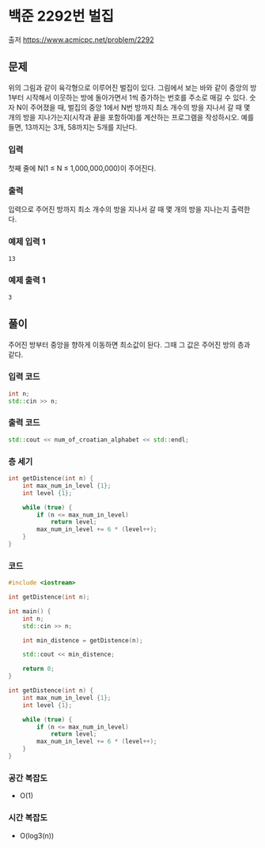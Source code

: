 # 백준 2292번 벌집

출저 <https://www.acmicpc.net/problem/2292>

## 문제

위의 그림과 같이 육각형으로 이루어진 벌집이 있다. 그림에서 보는 바와 같이 중앙의 방 1부터 시작해서 이웃하는 방에 돌아가면서 1씩 증가하는 번호를 주소로 매길 수 있다. 숫자 N이 주어졌을 때, 벌집의 중앙 1에서 N번 방까지 최소 개수의 방을 지나서 갈 때 몇 개의 방을 지나가는지(시작과 끝을 포함하여)를 계산하는 프로그램을 작성하시오. 예를 들면, 13까지는 3개, 58까지는 5개를 지난다.

### 입력

첫째 줄에 N(1 ≤ N ≤ 1,000,000,000)이 주어진다.

### 출력

입력으로 주어진 방까지 최소 개수의 방을 지나서 갈 때 몇 개의 방을 지나는지 출력한다.

### 예제 입력 1

``` txt
13
```

### 예제 출력 1

``` txt
3
```

## 풀이

주어진 방부터 중앙을 향하게 이동하면 최소값이 돤다.
그때 그 값은 주어진 방의 층과 같다.

### 입력 코드

``` C++
int n;
std::cin >> n;
```

### 출력 코드

``` C++
std::cout << num_of_croatian_alphabet << std::endl;
```

### 층 세기

``` C++
int getDistence(int n) {
    int max_num_in_level {1};
    int level {1};

    while (true) {
        if (n <= max_num_in_level)
            return level;
        max_num_in_level += 6 * (level++);
    }
}
```

### 코드

``` C++
#include <iostream>

int getDistence(int n);

int main() {
    int n;
    std::cin >> n;

    int min_distence = getDistence(n);

    std::cout << min_distence;

    return 0;
}

int getDistence(int n) {
    int max_num_in_level {1};
    int level {1};

    while (true) {
        if (n <= max_num_in_level)
            return level;
        max_num_in_level += 6 * (level++);
    }
}

```

### 공간 복잡도

- O(1)

### 시간 복잡도

- O(log3(n))